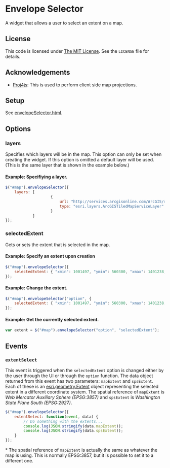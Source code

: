 ﻿Envelope Selector
=================

A widget that allows a user to select an extent on a map.

## License ##
This code is licensed under [The MIT License](http://opensource.org/licenses/MIT).  See the `LICENSE` file for details.

## Acknowledgements ##
* [Proj4js](https://github.com/bewest/proj4js): This is used to perform client side map projections.

## Setup ##
See [envelopeSelector.html](../envelopeSelector.html).

## Options ##

### layers ###
Specifies which layers will be in the map.  This option can only be set when creating the widget.  If this option is omitted a default layer will be used. (This is the same layer that is shown in the example below.)

#### Example: Specifiying a layer. ####
```javascript
$("#map").envelopeSelector({
	layers: [
					{
						url: "http://services.arcgisonline.com/ArcGIS/rest/services/World_Street_Map/MapServer/",
						type: "esri.layers.ArcGISTiledMapServiceLayer"
					}
			]
});
```

### selectedExtent ###
Gets or sets the extent that is selected in the map.

#### Example: Specify an extent upon creation ####
```javascript
$("#map").envelopeSelector({
	selectedExtent: { "xmin": 1001497, "ymin": 560300, "xmax": 1401238, "ymax": 872293, "spatialReference": { "wkid": 2927} }
});
```

#### Example: Change the extent. ####
```javascript
$("#map").envelopeSelector("option", {
	selectedExtent: { "xmin": 1001497, "ymin": 560300, "xmax": 1401238, "ymax": 872293, "spatialReference": { "wkid": 2927} }
});
```

#### Example: Get the currently selected extent. ####
```javascript
var extent = $("#map").envelopeSelector("option", "selectedExtent");
```

## Events ##

### `extentSelect` ###
This event is triggered when the `selectedExtent` option is changed either by the user through the UI or through the `option` function.
The data object returned from this event has two parameters: `mapExtent` and `spsExtent`.  Each of these is an [esri.geometry.Extent] object representing the selected extent in a different coordinate system.
The spatial reference of `mapExtent` is *Web Mercator Auxiliary Sphere (EPSG:3857)* and `spsExtent` is *Washington State Plane South (EPSG:2927)*.
```javascript
$("#map").envelopeSelector({
	extentSelect: function(event, data) {
		// Do something with the extents...
		console.log(JSON.stringify(data.mapExtent));
		console.log(JSON.stringify(data.spsExtent));
	}
});
```

\* The spatial reference of `mapExtent` is actually the same as whatever the map is using.  This is normally EPSG:3857, but it is possible to set it to a different one.

[esri.geometry.Extent]:http://help.arcgis.com/en/webapi/javascript/arcgis/help/jsapi_start.htm#jsapi/extent.htm